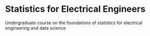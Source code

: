 # Statistics for Electrical Engineers

Undergraduate course on the foundations of statistics for electrical engineering and data science